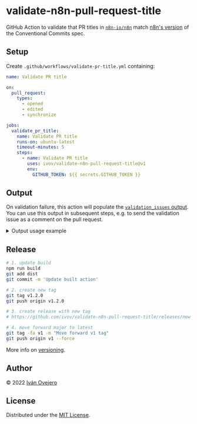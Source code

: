 # validate-n8n-pull-request-title

GitHub Action to validate that PR titles in [`n8n-io/n8n`](https://github.com/n8n-io/n8n) match [n8n's version](https://www.notion.so/n8n/Release-Process-fce65faea3d5403a85210f7e7a60d0f8) of the Conventional Commits spec.

## Setup

Create `.github/workflows/validate-pr-title.yml` containing:

```yml
name: Validate PR title

on:
  pull_request:
    types:
      - opened
      - edited
      - synchronize

jobs:
  validate_pr_title:
    name: Validate PR title
    runs-on: ubuntu-latest
    timeout-minutes: 5
    steps:
      - name: Validate PR title
        uses: ivov/validate-n8n-pull-request-title@v1
        env:
          GITHUB_TOKEN: ${{ secrets.GITHUB_TOKEN }}
```

## Output

On validation failure, this action will populate the [`validation_issues` output](https://docs.github.com/en/actions/using-jobs/defining-outputs-for-jobs). You can use this output in subsequent steps, e.g. to send the validation issue as a comment on the pull request.

<details>
<summary>Output usage example</summary>

````yml
name: Validate PR title

on:
  pull_request:
    types:
      - opened
      - edited
      - synchronize

jobs:
  main:
    name: Validate PR title and notify
    runs-on: ubuntu-latest
    steps:
      - name: Validate PR title
        uses: ivov/validate-n8n-pull-request-title@v1
        id: validate_pr_title
        env:
          GITHUB_TOKEN: ${{ secrets.GITHUB_TOKEN }}

      - name: Post validation issue as comment
        uses: marocchino/sticky-pull-request-comment@v2
        if: always() # ensure workflow continues executing despite validation errors
        with:
          header: pr_title_failed_validation # for later deletion
          message: |
            Thank you for your contribution!

            PR titles in this repo follow our version of the Conventional Commits spec.
            This allows us to automatically generate the changelog for the next release.
            Therefore, we ask you to adjust your PR title to solve the issue(s) below:

            ```
            ${{ steps.validate_pr_title.outputs.validation_issues }}
            ```

      - name: Remove validation issue comment once resolved
        if: ${{ steps.validate_pr_title.outputs.validation_issues == null }}
        uses: marocchino/sticky-pull-request-comment@v2
        with:
          header: pr_title_failed_validation
          delete: true
````

</details>

## Release

```sh
# 1. update build
npm run build
git add dist
git commit -m 'Update built action'

# 2. create new tag
git tag v1.2.0
git push origin v1.2.0

# 3. create release with new tag
# https://github.com/ivov/validate-n8n-pull-request-title/releases/new

# 4. move forward major to latest
git tag -fa v1 -m "Move forward v1 tag"
git push origin v1 --force
```

More info on [versioning](https://github.com/actions/toolkit/blob/main/docs/action-versioning.md).

## Author

© 2022 [Iván Ovejero](https://github.com/ivov)

## License

Distributed under the [MIT License](LICENSE.md).

